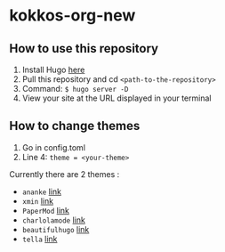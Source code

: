# kokkos-org-new

## How to use this repository

1. Install Hugo [here](https://gohugo.io/installation/)
2. Pull this repository and cd `<path-to-the-repository>`
3. Command: `$ hugo server -D`
4. View your site at the URL displayed in your terminal

## How to change themes

1. Go in config.toml
2. Line 4: `theme = <your-theme>`

Currently there are 2 themes :
- `ananke` [link](https://github.com/theNewDynamic/gohugo-theme-ananke) 
- `xmin` [link](https://github.com/yihui/hugo-xmin)
- `PaperMod` [link](https://github.com/adityatelange/hugo-PaperMod)
- `charlolamode` [link](https://github.com/charlola/hugo-theme-charlolamode)
- `beautifulhugo` [link](https://github.com/halogenica/beautifulhugo)
- `tella` [link](https://github.com/opera7133/tella)
